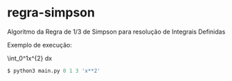 # regra-simpson
Algoritmo da Regra de 1/3 de Simpson para resolução de Integrais Definidas

Exemplo de execução:

\int_0^1x^{2} dx

```sql
$ python3 main.py 0 1 3 'x**2'
```